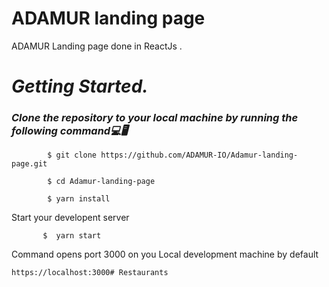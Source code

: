 # ADAMUR landing page
ADAMUR Landing page done in ReactJs .

# *Getting Started.*
  ### *Clone the repository to your local machine by running the following command💻🖥*
  
            $ git clone https://github.com/ADAMUR-IO/Adamur-landing-page.git
   
            $ cd Adamur-landing-page
   
            $ yarn install
  
  Start your developent server
  
           $  yarn start
    
  Command opens port 3000 on you Local development machine by default
    
    https://localhost:3000# Restaurants
